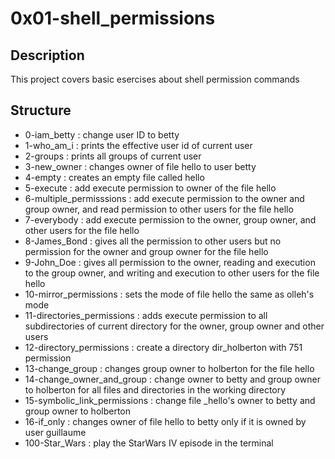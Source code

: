 # 0x01-shell_permissions

## Description
  This project covers basic esercises about shell permission commands 

## Structure
   * 0-iam_betty : change user ID to betty
   * 1-who_am_i : prints the effective user id of current user
   * 2-groups : prints all groups of current user
   * 3-new_owner : changes owner of file hello to user betty
   * 4-empty : creates an empty file called hello
   * 5-execute : add execute permission to owner of the file hello
   * 6-multiple_permisssions : add execute permission to the owner and group owner, and read permission to other users for the file hello
   * 7-everybody : add execute permission to the owner, group owner, and other users for the file hello
   * 8-James_Bond : gives all the permission to other users but no permission for the owner and group owner for the file hello
   * 9-John_Doe : gives all permission to the owner, reading and execution to the group owner, and writing and execution to other users for the file hello
   * 10-mirror_permissions : sets the mode of file hello the same as olleh's mode
   * 11-directories_permissions : adds execute permission to all subdirectories of current directory for the owner, group owner and other users
   * 12-directory_permissions : create a directory dir_holberton with 751 permission
   * 13-change_group : changes group owner to holberton for the file hello
   * 14-change_owner_and_group : change owner to betty and group owner to holberton for all files and directories in the working directory
   * 15-symbolic_link_permissions : change file _hello's owner to betty and group owner to holberton
   * 16-if_only : changes owner of file hello to betty only if it is owned by user guillaume
   * 100-Star_Wars :  play the StarWars IV episode in the terminal


